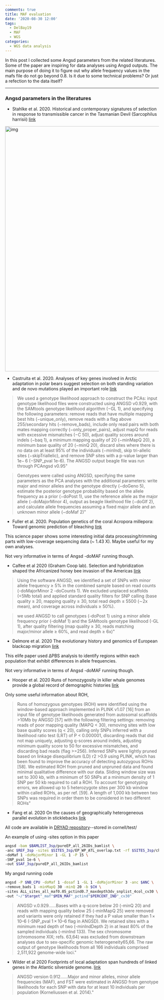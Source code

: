 ```yaml
---
comments: true
title: MAF evaluation
date: '2020-08-30 12:00'
tags:
  - DelBay19
  - MAF
  - WGS
categories:
  - WGS data analysis
---
```


In this post I collected some Angsd parameters from the related literatures. Some of the paper are inspiring for data analyses using Angsd outputs. The main purpose of doing it to figure out why allele frequency values in the mafs file do not go beyond 0.8. Is it due to some technical problems? Or just a refection to the data itself?

--- 

### Angsd parameters in the literatures

- Stahlke et al. 2020. Historical and contemporary signatures of selection in response to transmissible cancer in the Tasmanian Devil (Sarcophilus harrisii) [link](https://www.biorxiv.org/content/biorxiv/early/2020/08/07/2020.08.07.241885/DC1/embed/media-1.pdf?download=true)

<img src="https://hzz0024.github.io/images/MAF/TableS2.jpg" alt="img" width="800"/>

- Castruita et al. 2020. Analyses of key genes involved in Arctic adaptation in polar bears suggest selection on both standing variation and de novo mutations played an important role [link](https://link.springer.com/article/10.1186/s12864-020-06940-0)

> We used a genotype likelihood approach to construct the PCAs: input genotype likelihood files were constructed using ANGSD v0.929, with the SAMtools genotype likelihood algorithm (−GL 1), and specifying the following parameters: remove reads that have multiple mapping best hits (−unique_only), remove reads with a flag above 255/secondary hits (−remove_bads), include only read pairs with both mates mapping correctly (−only_proper_pairs), adjust mapQ for reads with excessive mismatches (−C 50), adjust quality scores around indels (−baq 1), a minimum mapping quality of 20 (−minMapQ 20), a minimum base quality of 20 (−minQ 20), discard sites where there is no data on at least 95% of the individuals (−minInd), skip tri-allelic sites (−skipTriallelic), and remove SNP sites with a p-value larger than 1e− 6 (−SNP_pval 1e-6). The ANGSD output beagle file was run through PCAngsd v0.95"

> Genotypes were called using ANGSD, specifying the same parameters as the PCA analyses with the additional parameters: write major and minor alleles and the genotype directly (−doGeno 5), estimate the posterior genotype probability based on the allele frequency as a prior (−doPost 1), use the reference allele as the major allele (−doMajorMinor 4), output as beagle likelihood file (−doGlf 2), and calculate allele frequencies assuming a fixed major allele and an unknown minor allele (−doMaf 2)"

- Fuller et al. 2020. Population genetics of the coral Acropora millepora: Toward genomic prediction of bleaching [link](https://science.sciencemag.org/content/sci/suppl/2020/07/15/369.6501.eaba4674.DC1/aba4674-Fuller-SM.pdf)

This science paper shows some interesting initial data processing/trimming parts with low-coverage sequencing data (~ 1.43 X). Maybe useful for my own analyses.

Not very informative in terms of Angsd -doMAF running though.
 
- Calfee et al 2020 (Graham Coop lab). Selection and hybridization shaped the Africanized honey bee invasion of the Americas [link](https://www.biorxiv.org/content/10.1101/2020.03.17.994632v2.full.pdf)

> Using the software ANGSD, we identified a set of SNPs with minor allele frequency ≥ 5% in the combined sample based on read counts (-doMajorMinor 2 -doCounts 1). We excluded unplaced scaffolds (<5Mb total) and applied standard quality filters for SNP calling (base quality ≥ 20, mapping quality ≥ 30, total read depth ≤ 5500 (∼2x mean), and coverage across individuals ≥ 50%). 

> we used ANGSD to call genotypes (-doPost 1) using a minor allele frequency prior (-doMaf 1) and the SAMtools genotype likelihood (-GL 1), after quality filtering (map quality ≥ 30, reads matching major/minor allele ≥ 60%, and read depth ≥ 6x)"

- Delmore et al. 2020 The evolutionary history and genomics of European blackcap migration [link](https://elifesciences.org/articles/54462)

This elife paper used ΔPBS analysis to identify regions within each population that exhibit differences in allele frequencies. 

Not very informative in terms of Angsd -doMAF running though.

- Hooper et al. 2020 Runs of homozygosity in killer whale genomes provide a global record of demographic histories [link](https://www.biorxiv.org/content/10.1101/2020.04.08.031344v1.full.pdf)

Only some useful information about ROH,

> Runs of homozygous genotypes (ROH) were identified using the window-based approach implemented in PLINK v1.07 [16] from an input file of genotype likelihoods generated from autosomal scaffolds >10Mb by ANGSD [57] with the following filtering settings: removing reads of poor mapping quality (MAPQ < 30), removing sites with low base quality scores (q < 20), calling only SNPs inferred with a likelihood ratio test (LRT) of P < 0.000001, discarding reads that did not map uniquely, adjusting q-scores around indels, adjusting minimum quality score to 50 for excessive mismatches, and discarding bad reads (flag >=256). Inferred SNPs were lightly pruned based on linkage disequilibrium (LD) r2 >0.9 using PLINK, which has been found to improve the accuracy of detecting autozygous ROHs [58]. We estimated ROH from pruned and unpruned data and found minimal qualitative difference with our data. Sliding window size was set to 300 kb, with a minimum of 50 SNPs at a minimum density of 1 SNP per 50 kb required to call a ROH. To account for genotyping errors, we allowed up to 5 heterozygote sites per 300 kb window within called ROHs, as per ref. [59]. A length of 1,000 kb between two SNPs was required in order them to be considered in two different ROHs"

- Fang et al. 2020 On the causes of geographically heterogeneous parallel evolution in sticklebacks [link](https://www.nature.com/articles/s41559-020-1222-6)

All code are available in [DRYAD repository](https://datadryad.org/stash/dataset/doi:10.5061/dryad.b2rbnzsb1)--stored in cornell/test/

An example of using -sites option in this paper

```sh
angsd -bam $BAMLIST_3sp/pureEP_all_26IDs_bamlist \
-anc $REF_3sp -sites $SITES_3sp/EP_WP_ATL_overlap.txt -rf $SITES_3sp/chrs_3sp.txt \
-doMaf 1 -doMajorMinor 1 -GL 1 -P 15 \
-SNP_pval 1e-6 \
-out $SAF_3sp/pureEP_all_26IDs_bamlist
```

My angsd running code

```sh
angsd -P $NB_CPU -doMaf 1 -dosaf 1 -GL 1 -doMajorMinor 3 -anc $ANC \
-remove_bads 1 -minMapQ 30 -minQ 20 -b $CH \
-sites ALL_sites_all_maf0.05_pctind0.7_maxdepth3dv_snplist_4col_cv30 \
-out "~/"$target"_maf"$MIN_MAF"_pctind"$PERCENT_IND"_cv30"
```

> ANGSD v.0.929......Bases with a q-score below 20 (-minQ 20) and reads with mapping quality below 25 (-minMapQ 25) were removed and variants were only retained if they had a P value smaller than 1 × 10–6 (-SNP_pval 1 × 10–6 flag in ANGSD). We retained sites with a minimum read depth of two (-minIndDepth 2) in at least 80% of the sampled individuals (-minInd 133). The sex chromosome (chromosome XIX; refs. 63,64) was excluded from downstream analyses due to sex-specific genomic heterogeneity65,66. The raw output of genotype likelihoods from all 166 individuals comprised 2,511,922 genome-wide loci."

- Wilder et al 2020 Footprints of local adaptation span hundreds of linked genes in the Atlantic silverside genome. [link](https://onlinelibrary.wiley.com/doi/full/10.1002/evl3.189)

> ANGSD version 0.912......Major and minor alleles, minor allele frequencies (MAF), and FST were estimated in ANGSD from genotype likelihoods for each SNP with data for at least 10 individuals per population (Korneliussen et al. 2014)." 
